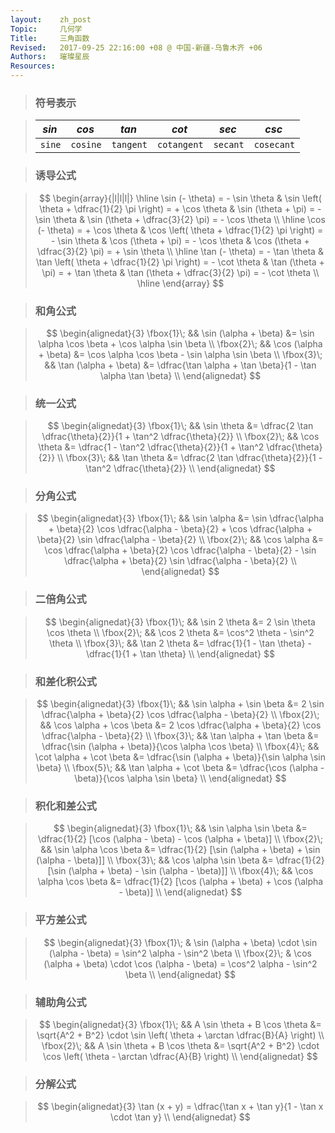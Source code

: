 ```yaml
---
layout:    zh_post
Topic:     几何学
Title:     三角函数
Revised:   2017-09-25 22:16:00 +08 @ 中国-新疆-乌鲁木齐 +06
Authors:   璀璨星辰
Resources:
---
```


> ### 符号表示

> | *$\sin$* | *$\cos$* | *$\tan$*  |  *$\cot$*   | *$\sec$* |  *$\csc$*  |
> | :------: | :------: | :-------: | :---------: | :------: | :--------: |
> |  `sine`  | `cosine` | `tangent` | `cotangent` | `secant` | `cosecant` |

> ### 诱导公式

> $$
> \begin{array}{|l|l|l|} \hline
> \sin (- \theta) = - \sin \theta & \sin \left( \theta + \dfrac{1}{2} \pi \right) = + \cos \theta & \sin (\theta + \pi) = - \sin \theta & \sin (\theta + \dfrac{3}{2} \pi) = - \cos \theta \\ \hline
> \cos (- \theta) = + \cos \theta & \cos \left( \theta + \dfrac{1}{2} \pi \right) = - \sin \theta & \cos (\theta + \pi) = - \cos \theta & \cos (\theta + \dfrac{3}{2} \pi) = + \sin \theta \\ \hline
> \tan (- \theta) = - \tan \theta & \tan \left( \theta + \dfrac{1}{2} \pi \right) = - \cot \theta & \tan (\theta + \pi) = + \tan \theta & \tan (\theta + \dfrac{3}{2} \pi) = - \cot \theta \\ \hline
> \end{array}
> $$
>

> ### 和角公式

> $$
> \begin{alignedat}{3}
> \fbox{1}\; && \sin (\alpha + \beta) &= \sin \alpha \cos \beta + \cos \alpha \sin \beta \\
> \fbox{2}\; && \cos (\alpha + \beta) &= \cos \alpha \cos \beta - \sin \alpha \sin \beta \\
> \fbox{3}\; && \tan (\alpha + \beta) &= \dfrac{\tan \alpha + \tan \beta}{1 - \tan \alpha \tan \beta} \\
> \end{alignedat}
> $$
>

> ### 统一公式

> $$
> \begin{alignedat}{3}
> \fbox{1}\; && \sin \theta &= \dfrac{2 \tan \dfrac{\theta}{2}}{1 + \tan^2 \dfrac{\theta}{2}} \\
> \fbox{2}\; && \cos \theta &= \dfrac{1 - \tan^2 \dfrac{\theta}{2}}{1 + \tan^2 \dfrac{\theta}{2}} \\
> \fbox{3}\; && \tan \theta &= \dfrac{2 \tan \dfrac{\theta}{2}}{1 - \tan^2 \dfrac{\theta}{2}} \\
> \end{alignedat}
> $$
>

> ### 分角公式

> $$
> \begin{alignedat}{3}
> \fbox{1}\; && \sin \alpha &= \sin \dfrac{\alpha + \beta}{2} \cos \dfrac{\alpha - \beta}{2} + \cos \dfrac{\alpha + \beta}{2} \sin \dfrac{\alpha - \beta}{2} \\
> \fbox{2}\; && \cos \alpha &= \cos \dfrac{\alpha + \beta}{2} \cos \dfrac{\alpha - \beta}{2} - \sin \dfrac{\alpha + \beta}{2} \sin \dfrac{\alpha - \beta}{2} \\
> \end{alignedat}
> $$
>

> ### 二倍角公式

> $$
> \begin{alignedat}{3}
> \fbox{1}\; && \sin 2 \theta &= 2 \sin \theta \cos \theta \\
> \fbox{2}\; && \cos 2 \theta &= \cos^2 \theta - \sin^2 \theta \\
> \fbox{3}\; && \tan 2 \theta &= \dfrac{1}{1 - \tan \theta} - \dfrac{1}{1 + \tan \theta} \\
> \end{alignedat}
> $$
>

> ### 和差化积公式

> $$
> \begin{alignedat}{3}
> \fbox{1}\; && \sin \alpha + \sin \beta &= 2 \sin \dfrac{\alpha + \beta}{2} \cos \dfrac{\alpha - \beta}{2} \\
> \fbox{2}\; && \cos \alpha + \cos \beta &= 2 \cos \dfrac{\alpha + \beta}{2} \cos \dfrac{\alpha - \beta}{2} \\
> \fbox{3}\; && \tan \alpha + \tan \beta &= \dfrac{\sin (\alpha + \beta)}{\cos \alpha \cos \beta} \\
> \fbox{4}\; && \cot \alpha + \cot \beta &= \dfrac{\sin (\alpha + \beta)}{\sin \alpha \sin \beta} \\
> \fbox{5}\; && \tan \alpha + \cot \beta &= \dfrac{\cos (\alpha - \beta)}{\cos \alpha \sin \beta} \\
> \end{alignedat}
> $$
>

> ### 积化和差公式

> $$
> \begin{alignedat}{3}
> \fbox{1}\; && \sin \alpha \sin \beta &= \dfrac{1}{2} [\cos (\alpha - \beta) - \cos (\alpha + \beta)] \\
> \fbox{2}\; && \sin \alpha \cos \beta &= \dfrac{1}{2} [\sin (\alpha + \beta) + \sin (\alpha - \beta)]] \\
> \fbox{3}\; && \cos \alpha \sin \beta &= \dfrac{1}{2} [\sin (\alpha + \beta) - \sin (\alpha - \beta)]] \\
> \fbox{4}\; && \cos \alpha \cos \beta &= \dfrac{1}{2} [\cos (\alpha + \beta) + \cos (\alpha - \beta)] \\
> \end{alignedat}
> $$
>

> ### 平方差公式

> $$
> \begin{alignedat}{3}
> \fbox{1}\; & \sin (\alpha + \beta) \cdot \sin (\alpha - \beta) = \sin^2 \alpha - \sin^2 \beta \\
> \fbox{2}\; & \cos (\alpha + \beta) \cdot \cos (\alpha - \beta) = \cos^2 \alpha - \sin^2 \beta \\
> \end{alignedat}
> $$
>

> ### 辅助角公式

> $$
> \begin{alignedat}{3}
> \fbox{1}\; && A \sin \theta + B \cos \theta &= \sqrt{A^2 + B^2} \cdot \sin \left( \theta + \arctan \dfrac{B}{A} \right) \\
> \fbox{2}\; && A \sin \theta + B \cos \theta &= \sqrt{A^2 + B^2} \cdot \cos \left( \theta - \arctan \dfrac{A}{B} \right) \\
> \end{alignedat}
> $$
>

> ### 分解公式

> $$
> \begin{alignedat}{3}
> \tan (x + y) = \dfrac{\tan x + \tan y}{1 - \tan x \cdot \tan y} \\
> \end{alignedat}
> $$
>